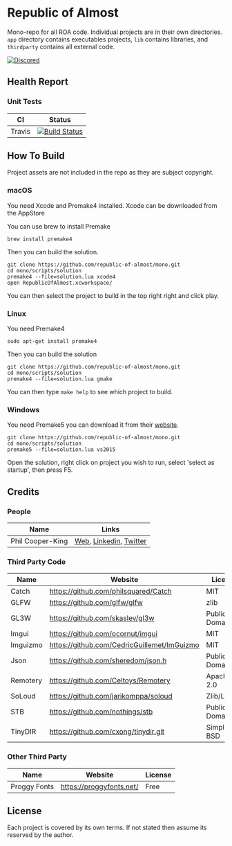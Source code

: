 # Republic of Almost

Mono-repo for all ROA code. Individual projects are in their own directories. `app` directory contains executables projects, `lib` contains libraries, and `thirdparty` contains all external code.

[![Discored](https://img.shields.io/badge/Discord-Republic_Of_Almost-green.svg?style=flat)](https://discord.gg/DU3s4fS)

## Health Report


### Unit Tests

CI          | Status
------------|--------
Travis      | [![Build Status](https://travis-ci.org/republic-of-almost/mono.svg?branch=master)](https://travis-ci.org/republic-of-almost/mono)


## How To Build

Project assets are not included in the repo as they are subject copyright.

### macOS

  You need Xcode and Premake4 installed. Xcode can be downloaded from the AppStore

  You can use brew to install Premake

  ```
  brew install premake4
  ```

  Then you can build the solution.

  ```
  git clone https://github.com/republic-of-almost/mono.git
  cd mono/scripts/solution
  premake4 --file=solution.lua xcode4
  open RepublicOfAlmost.xcworkspace/
  ```

  You can then select the project to build in the top right right and click play.

### Linux

  You need Premake4

  ```
  sudo apt-get install premake4
  ```

  Then you can build the solution

  ```
  git clone https://github.com/republic-of-almost/mono.git
  cd mono/scripts/solution
  premake4 --file=solution.lua gmake
  ```

  You can then type `make help` to see which project to build.

### Windows

  You need Premake5 you can download it from their [website](https://premake.github.io/).

  ```
  git clone https://github.com/republic-of-almost/mono.git
  cd mono/scripts/solution
  premake5 --file=solution.lua vs2015
  ```

  Open the solution, right click on project you wish to run, select 'select as startup', then press F5.

## Credits

### People

Name                  | Links
----------------------|----------------------------
Phil Cooper-King      | [Web](http://www.cooperking.net), [Linkedin](https://www.linkedin.com/in/philcooperking/), [Twitter](https://twitter.com/rep_of_a)

### Third Party Code

Name     | Website                                       | License
---------|-----------------------------------------------|--------
Catch    | https://github.com/philsquared/Catch          | MIT
GLFW     | https://github.com/glfw/glfw                  | zlib
GL3W     | https://github.com/skaslev/gl3w               | Public Domain
Imgui    | https://github.com/ocornut/imgui              | MIT
Imguizmo | https://github.com/CedricGuillemet/ImGuizmo   | MIT
Json     | https://github.com/sheredom/json.h            | Public Domain
Remotery | https://github.com/Celtoys/Remotery           | Apache 2.0
SoLoud   | https://github.com/jarikomppa/soloud          | Zlib/LibPng
STB      | https://github.com/nothings/stb               | Public Domain
TinyDIR  | https://github.com/cxong/tinydir.git          | Simplified BSD


### Other Third Party

Name           | Website                  | License
---------------|--------------------------|---------
Proggy Fonts   | https://proggyfonts.net/ | Free


## License

Each project is covered by its own terms. If not stated then assume its reserved by the author.
